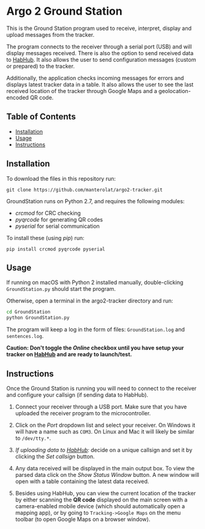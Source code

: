 # Argo 2 Ground Station

This is the Ground Station program used to receive, interpret, display and upload messages from the tracker.

The program connects to the receiver through a serial port (USB) and will display messages received.
There is also the option to send received data to [HabHub](https://tracker.habhub.com). It also allows the user to send configuration messages (custom or prepared) to the tracker.

Additionally, the application checks incoming messages for errors and displays latest tracker data in a table. It also allows the user to see the last received location of the tracker through Google Maps and a geolocation-encoded QR code. 


## Table of Contents

 * [Installation](#installation)
 * [Usage](#usage)
 * [Instructions](#instructions)


<a name="installation"></a>

## Installation
To download the files in this repository run:

`git clone https://github.com/manterolat/argo2-tracker.git`

GroundStation runs on Python 2.7, and requires the following modules:
 * *crcmod* for CRC checking
 * *pyqrcode* for generating QR codes
 * *pyserial* for serial communication

To install these (using *pip*) run:

`pip install crcmod pyqrcode pyserial`


<a name="usage"></a>

## Usage
If running on macOS with Python 2 installed manually, double-clicking `GroundStation.py` should start the program.

Otherwise, open a terminal in the argo2-tracker directory and run:

```bash
cd GroundStation
python GroundStation.py
```

The program will keep a log in the form of files: `GroundStation.log` and `sentences.log`.

**Caution: Don't toggle the _Online_ checkbox until you have setup your tracker on [HabHub](https://tracker.habhub.com) and are ready to launch/test.**


<a name="instructions"></a>

## Instructions
Once the Ground Station is running you will need to connect to the receiver and configure your callsign (if sending data to HabHub).

 1. Connect your receiver through a USB port. Make sure that you have uploaded the receiver program to the microcontroller.
 
 2. Click on the *Port* dropdown list and select your receiver. On Windows it will have a name such as `COM3`. On Linux and Mac it will likely be similar to `/dev/tty.*`.

 3. *If uploading data to [HabHub](https://tracker.habhub.com):* decide on a unique callsign and set it by clicking the *Set callsign* button.

 4. Any data received will be displayed in the main output box. To view the parsed data click on the *Show Status Window* button. A new window will open with a table containing the latest data received.

 5. Besides using HabHub, you can view the current location of the tracker by either scanning the **QR code** displayed on the main screen with a camera-enabled mobile device (which should automatically open a mapping app), or by going to `Tracking->Google Maps` on the menu toolbar (to open Google Maps on a browser window).